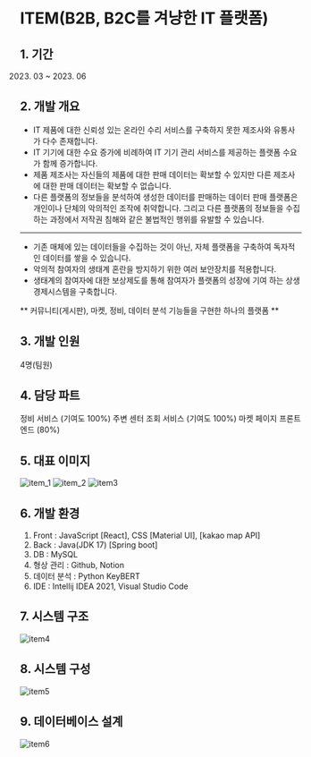 # ITEM(B2B, B2C를 겨냥한 IT 플랫폼)
## 1. 기간
2023. 03 ~ 2023. 06

## 2. 개발 개요
- IT 제품에 대한 신뢰성 있는 온라인 수리 서비스를 구축하지 못한 제조사와 유통사가 다수 존재합니다.
- IT 기기에 대한 수요 증가에 비례하여 IT 기기 관리 서비스를 제공하는 플랫폼 수요가 함께 증가합니다.
- 제품 제조사는 자신들의 제품에 대한 판매 데이터는 확보할 수 있지만 다른 제조사에 대한 판매 데이터는 확보할 수 없습니다.
- 다른 플랫폼의 정보들을 분석하여 생성한 데이터를 판매하는 데이터 판매 플랫폼은 개인이나 단체의 악의적인 조작에 취약합니다. 그리고 다른 플랫폼의 정보들을 수집하는 과정에서 저작권 침해와 같은 불법적인 행위를 유발할 수 있습니다.
---
+ 기존 매체에 있는 데이터들을 수집하는 것이 아닌, 자체 플랫폼을 구축하여 독자적인 데이터를 쌓을 수 있습니다.
+ 악의적 참여자의 생태계 혼란을 방지하기 위한 여러 보안장치를 적용합니다.
+ 생태계의 참여자에 대한 보상제도를 통해 참여자가 플랫폼의 성장에 기여 하는 상생 경제시스템을 구축합니다.

** 커뮤니티(게시판), 마켓, 정비, 데이터 분석 기능들을 구현한 하나의 플랫폼 **

## 3. 개발 인원
4명(팀원)

## 4. 담당 파트
정비 서비스 (기여도 100%)
주변 센터 조회 서비스 (기여도 100%)
마켓 페이지 프론트엔드 (80%)


## 5. 대표 이미지
![item_1](https://github.com/cjfals9626/ITEM_FRONT/assets/81482706/dc5e5aa9-7aa1-4a29-bddd-3f50e28bebaa)
![item_2](https://github.com/cjfals9626/ITEM_FRONT/assets/81482706/25c9418a-98f5-43f2-b1dc-c1945cb1db6a)
![item3](https://github.com/cjfals9626/ITEM_FRONT/assets/81482706/efe7d2c6-008d-4f28-97ce-b9e6e498fa2c)

## 6. 개발 환경
1. Front : JavaScript [React], CSS [Material UI], [kakao map API]
2. Back : Java(JDK 17) [Spring boot]
3. DB : MySQL
4. 형상 관리 : Github, Notion
5. 데이터 분석 : Python KeyBERT 
6. IDE : Intellij IDEA 2021, Visual Studio Code

## 7. 시스템 구조
![item4](https://github.com/cjfals9626/ITEM_FRONT/assets/81482706/64535292-3b0a-4b20-ae0b-aa89c37ef90a)

## 8. 시스템 구성
![item5](https://github.com/cjfals9626/ITEM_FRONT/assets/81482706/26b27a62-293d-41d1-bf30-cf74e6e8823e)

## 9. 데이터베이스 설계
![item6](https://github.com/cjfals9626/ITEM_FRONT/assets/81482706/2d663231-5340-42bf-b503-3930600116b5)

